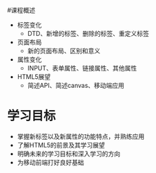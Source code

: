 #课程概述

*   标签变化
    *   DTD、新增的标签、删除的标签、重定义标签
*   页面布局
    *   新的页面布局、区别和意义
*   属性变化
    *   INPUT、表单属性、链接属性、其他属性
*   HTML5展望
    *   简述API、简述canvas、移动端应用

#  学习目标

*   掌握新标签以及新属性的功能特点，并熟练应用
*   了解HTML5的前景及其学习展望
*   明确未来的学习目标和深入学习的方向
*   为移动前端打好良好基础